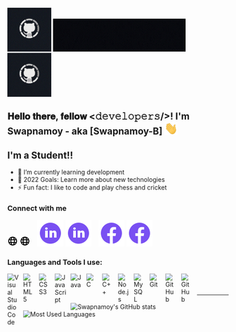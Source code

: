 <p float="center">
<img src="img/github-cat.gif" width="100" />
<img src="img/welcome.gif" width="60%" />
<img src="img/github-cat.gif" width="100" />
</p>

<div align="left">
<h2> 𝐇𝐞𝐥𝐥𝐨 𝐭𝐡𝐞𝐫𝐞, 𝐟𝐞𝐥𝐥𝐨𝐰 <𝚍𝚎𝚟𝚎𝚕𝚘𝚙𝚎𝚛𝚜/>! I'm Swapnamoy - aka [Swapnamoy-B] <img src="img/Hi.gif" width="30"></h2>
</div>

## I'm a Student!!

- 🌱 I’m currently learning development
- 🥅 2022 Goals: Learn more about new technologies
- ⚡ Fun fact: I like to code and play chess and cricket

### Connect with me

[![website](./img/icons8-globe-24.png)](https://swapnamoy-b.github.io/CV/#gh-light-mode-only)
[![website](./img/icons8-globe-24.png)](https://swapnamoy-b.github.io/CV/#gh-dark-mode-only)
&nbsp;&nbsp;
[![linkedin](./img/icons8-linkedin-circled.svg)](https://www.linkedin.com/in/swapnamoy-bhattacharjee-36412b23b#gh-light-mode-only)
[![linkedin](./img/icons8-linkedin-circled.svg)](https://www.linkedin.com/in/swapnamoy-bhattacharjee-36412b23b#gh-dark-mode-only)
&nbsp;&nbsp;
[![facebook](./img/icons8-facebook.svg)](https://www.facebook.com/swapnomoy.bhattacharjee.5#gh-light-mode-only)
[![facebook](./img/icons8-facebook.svg)](https://www.facebook.com/swapnomoy.bhattacharjee.5#gh-dark-mode-only)

### Languages and Tools I use:

<img align="left" alt="Visual Studio Code" width="26px" src="https://cdn.jsdelivr.net/gh/devicons/devicon/icons/vscode/vscode-original.svg" style="padding-right:10px;" />
<img align="left" alt="HTML5" width="26px" src="https://cdn.jsdelivr.net/gh/devicons/devicon/icons/html5/html5-original.svg" style="padding-right:10px;" />
<img align="left" alt="CSS3" width="26px" src="https://cdn.jsdelivr.net/gh/devicons/devicon/icons/css3/css3-original.svg" style="padding-right:10px;" />
<img align="left" alt="JavaScript" width="26px" src="https://cdn.jsdelivr.net/gh/devicons/devicon/icons/javascript/javascript-original.svg" style="padding-right:10px;" />
<img align="left" alt="Java" width="26px" src="https://cdn.jsdelivr.net/gh/devicons/devicon/icons/java/java-original.svg" style="padding-right:10px;" />
<img align="left" alt="C" width="26px" src="https://cdn.jsdelivr.net/gh/devicons/devicon/icons/c/c-original.svg" style="padding-right:10px;" />
<img align="left" alt="C++" width="26px" src="https://img.icons8.com/fluency/344/c-plus-plus-logo.png" style="padding-right:10px;" />
<img align="left" alt="Node.js" width="26px" src="https://cdn.jsdelivr.net/gh/devicons/devicon/icons/nodejs/nodejs-original.svg" style="padding-right:10px;" />
<img align="left" alt="MySQL" width="26px" src="https://cdn.jsdelivr.net/gh/devicons/devicon/icons/mysql/mysql-original.svg" style="padding-right:10px;" />
<img align="left" alt="Git" width="26px" src="https://cdn.jsdelivr.net/gh/devicons/devicon/icons/git/git-original.svg" style="padding-right:10px;" />
<img align="left" alt="GitHub" width="26px" src="https://user-images.githubusercontent.com/3369400/139447912-e0f43f33-6d9f-45f8-be46-2df5bbc91289.png#gh-dark-mode-only" style="padding-right:10px;" />
<img align="left" alt="GitHub" width="26px" src="https://user-images.githubusercontent.com/3369400/139448065-39a229ba-4b06-434b-bc67-616e2ed80c8f.png#gh-light-mode-only" style="padding-right:10px;" />

<br />
<br />

---

![Swapnamoy's GitHub stats](https://github-readme-stats.vercel.app/api?username=Swapnamoy-B&&count_private=true&show_icons=true&theme=dark&bg_color=24,000000,3b0202,090934&icon_color=876180&title_color=BD87B3&hide_border=true)
![Most Used Languages](https://github-readme-stats.vercel.app/api/top-langs/?username=Swapnamoy-B&langs_count=8&layout=compact&theme=dark&bg_color=24,000000,3b0202,090934&icon_color=876180&title_color=BD87B3&hide_border=true)

